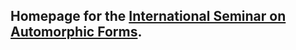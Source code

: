## Homepage for the [International Seminar on Automorphic Forms][1].

[1]: https://www2.mathematik.tu-darmstadt.de/~international_seminar/
